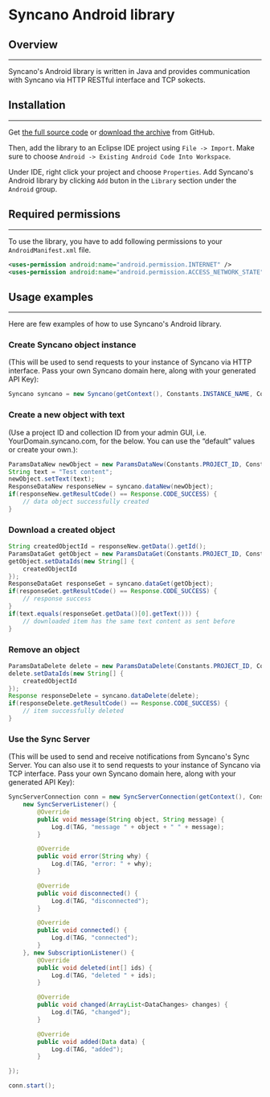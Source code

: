 # Syncano Android library

## Overview
---

Syncano's Android library is written in Java and provides communication with Syncano via HTTP RESTful interface and TCP sokects.

## Installation
---

Get [the full source code](https://github.com/Syncano/syncano-android) or [download the archive](https://github.com/Syncano/syncano-android/archive/master.zip)  from GitHub.

Then, add the library to an Eclipse IDE project using `File -> Import`. Make sure to choose `Android -> Existing Android Code Into Workspace`.

Under IDE, right click your project and choose `Properties`. Add Syncano's Android library by clicking `Add` buton in the `Library` section under the `Android` group.

## Required permissions
---

To use the library, you have to add following permissions to your `AndroidManifest.xml` file.

```xml
<uses-permission android:name="android.permission.INTERNET" />
<uses-permission android:name="android.permission.ACCESS_NETWORK_STATE" />
```
## Usage examples
---

Here are few examples of how to use Syncano's Android library.

### Create Syncano object instance

(This will be used to send requests to your instance of Syncano via HTTP interface. Pass your own Syncano domain here, along with your generated API Key):

```java
Syncano syncano = new Syncano(getContext(), Constants.INSTANCE_NAME, Constants.API_KEY);
```

### Create a new object with text

(Use a project ID and collection ID from your admin GUI, i.e. YourDomain.syncano.com, for the below. You can use the “default” values or create your own.):

```java
ParamsDataNew newObject = new ParamsDataNew(Constants.PROJECT_ID, Constants.COLLECTION_ID, null, "Moderated");
String text = "Test content";
newObject.setText(text);
ResponseDataNew responseNew = syncano.dataNew(newObject);
if(responseNew.getResultCode() == Response.CODE_SUCCESS) {
	// data object successfully created
}
```

### Download a created object

```java
String createdObjectId = responseNew.getData().getId();
ParamsDataGet getObject = new ParamsDataGet(Constants.PROJECT_ID, Constants.COLLECTION_ID, null);
getObject.setDataIds(new String[] {
	createdObjectId
});
ResponseDataGet responseGet = syncano.dataGet(getObject);
if(responseGet.getResultCode() == Response.CODE_SUCCESS) {
	// response success
}
if(text.equals(responseGet.getData()[0].getText())) {
	// downloaded item has the same text content as sent before
}
```

### Remove an object

```java
ParamsDataDelete delete = new ParamsDataDelete(Constants.PROJECT_ID, Constants.COLLECTION_ID, null);
delete.setDataIds(new String[] {
	createdObjectId
});
Response responseDelete = syncano.dataDelete(delete);
if(responseDelete.getResultCode() == Response.CODE_SUCCESS) {
	// item successfully deleted
}
```

### Use the Sync Server

(This will be used to send and receive notifications from Syncano's Sync Server. You can also use it to send requests to your instance of Syncano via TCP interface. Pass your own Syncano domain here, along with your generated API Key):

```java
SyncServerConnection conn = new SyncServerConnection(getContext(), Constants.INSTANCE_NAME, Constants.API_KEY,
	new SyncServerListener() {
		@Override
		public void message(String object, String message) {
			Log.d(TAG, "message " + object + " " + message);
		}

		@Override
		public void error(String why) {
			Log.d(TAG, "error: " + why);
		}

		@Override
		public void disconnected() {
			Log.d(TAG, "disconnected");
		}

		@Override
		public void connected() {
			Log.d(TAG, "connected");
		}
	}, new SubscriptionListener() {
		@Override
		public void deleted(int[] ids) {
			Log.d(TAG, "deleted " + ids);
		}

		@Override
		public void changed(ArrayList<DataChanges> changes) {
			Log.d(TAG, "changed");
		}

		@Override
		public void added(Data data) {
			Log.d(TAG, "added");
		}

});

conn.start();
```

